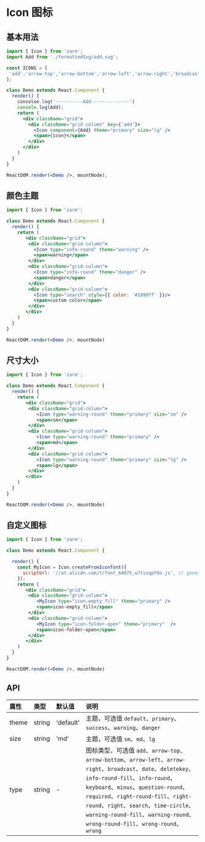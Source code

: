 # Icon 图标



## 基本用法
```jsx
import { Icon } from 'zarm';
import Add from './formattedSvg/add.svg';

const ICONS = [
 'add','arrow-top','arrow-bottom','arrow-left','arrow-right','broadcast','date','deletekey','info-round-fill','info-round','keyboard','minus','question-round','required','right-round-fill','right-round','right','search','time-circle','warning-round-fill','warning-round','wrong-round-fill','wrong-round','wrong'
];

class Demo extends React.Component {
  render() {
    consoloe.log('----------Add--------------')
    console.log(Add);
    return (
      <div className="grid">
        <div className="grid-column" key={'add'}>
          <Icon component={Add} theme="primary" size="lg" />
          <span>{icon}</span>
        </div>
      </div>
    )
  }
}

ReactDOM.render(<Demo />, mountNode);
```



## 颜色主题
```jsx
import { Icon } from 'zarm';

class Demo extends React.Component {
  render() {
    return (
       <div className="grid">
        <div className="grid-column">
          <Icon type="info-round" theme="warning" />
          <span>warning</span>
        </div>
        <div className="grid-column">
          <Icon type="info-round" theme="danger" />
          <span>danger</span>
        </div>
        <div className="grid-column">
          <Icon type="search" style={{ color: '#1890ff' }}/>
          <span>custom color</span>
        </div>
       </div>
    )
  }
}

ReactDOM.render(<Demo />, mountNode)
```



## 尺寸大小
```jsx
import { Icon } from 'zarm';

class Demo extends React.Component {
  render() {
    return (
       <div className="grid">
        <div className="grid-column">
           <Icon type="warning-round" theme="primary" size="sm" />
           <span>sm</span>
        </div>
        <div className="grid-column">
           <Icon type="warning-round" theme="primary" />
           <span>md</span>
        </div>
        <div className="grid-column">
           <Icon type="warning-round" theme="primary" size="lg" />
           <span>lg</span>
        </div>
       </div>
    )
  }
}

ReactDOM.render(<Demo />, mountNode)
```

## 自定义图标
```jsx
import { Icon } from 'zarm';

class Demo extends React.Component {

  render() {
    const MyIcon = Icon.createFromIconfont({
      scriptUrl: '//at.alicdn.com/t/font_64075_w7tvzqpf0n.js', // generated by iconfont.cn
    });
    return (
       <div className="grid">
        <div className="grid-column">
           <MyIcon type="icon-empty_fill" theme="primary" />
           <span>icon-empty_fill</span>
        </div>
        <div className="grid-column">
           <MyIcon type="icon-folder-open" theme="primary"  />
           <span>icon-folder-open</span>
        </div>
       </div>
    )
  }
}

ReactDOM.render(<Demo />, mountNode)
```



## API

| 属性 | 类型 | 默认值 | 说明 |
| :--- | :--- | :--- | :--- |
| theme | string | 'default' | 主题，可选值 `default`、`primary`、`success`、`warning`、`danger` |
| size | string | 'md' | 主题，可选值 `sm`、`md`、`lg` |
| type | string | - | 图标类型，可选值  `add`、`arrow-top`、`arrow-bottom`、`arrow-left`、`arrow-right`、`broadcast`、`date`、`deletekey`、`info-round-fill`、`info-round`、`keyboard`、`minus`、`question-round`、`required`、`right-round-fill`、`right-round`、`right`、`search`、`time-circle`、`warning-round-fill`、`warning-round`、`wrong-round-fill`、`wrong-round`、`wrong`|
